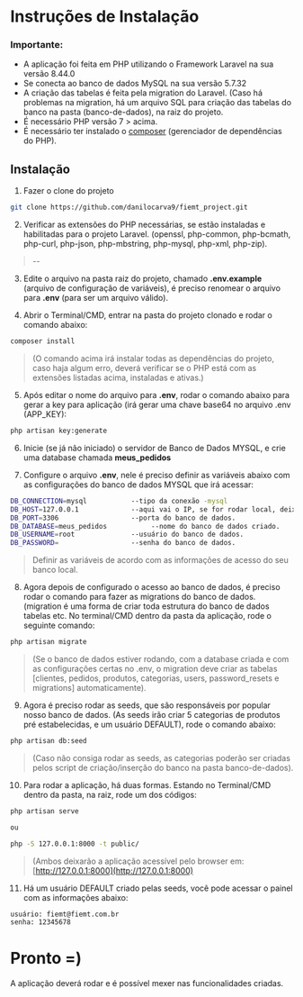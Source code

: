 # Instruções de Instalação 

### Importante:

* A aplicação foi feita em PHP utilizando o Framework Laravel na sua versão 8.44.0
* Se conecta ao banco de dados MySQL na sua versão 5.7.32
* A criação das tabelas é feita pela migration do Laravel. (Caso há problemas na migration, há um arquivo SQL para criação das tabelas do banco na pasta (banco-de-dados), na raiz do projeto.
* É necessário PHP versão 7 > acima.
* É necessário ter instalado o [composer](https://getcomposer.org) (gerenciador de dependências do PHP).

## Instalação

1. Fazer o clone do projeto 

```bash
git clone https://github.com/danilocarva9/fiemt_project.git
```

2. Verificar as extensões do PHP necessárias, se estão instaladas e habilitadas para o projeto Laravel. (openssl, php-common, php-bcmath, php-curl, php-json, php-mbstring, php-mysql, php-xml, php-zip).
> --

3. Edite o arquivo na pasta raiz do projeto, chamado **.env.example** (arquivo de configuração de variáveis), é preciso renomear o arquivo para **.env** (para ser um arquivo válido).


4. Abrir o Terminal/CMD, entrar na pasta do projeto clonado e rodar o comando abaixo: 

```bash
composer install
```
 > (O comando acima irá instalar todas as dependências do projeto, caso haja algum erro, deverá verificar se o PHP está com as extensões listadas acima, instaladas e ativas.)


5. Após editar o nome do arquivo para **.env**, rodar o comando abaixo para gerar a key para aplicação (irá gerar uma chave base64 no arquivo .env (APP_KEY):
```bash
php artisan key:generate
```

6. Inicie (se já não iniciado) o servidor de  Banco de Dados MYSQL, e crie uma database chamada **meus_pedidos**


7. Configure o arquivo **.env**, nele é preciso definir as variáveis abaixo com as configurações do banco de dados MYSQL que irá acessar:

```bash
DB_CONNECTION=mysql           --tipo da conexão -mysql
DB_HOST=127.0.0.1             --aqui vai o IP, se for rodar local, deixar o atual.
DB_PORT=3306                  --porta do banco de dados.
DB_DATABASE=meus_pedidos           --nome do banco de dados criado.
DB_USERNAME=root              --usuário do banco de dados.
DB_PASSWORD=                  --senha do banco de dados.
```
> Definir as variáveis de acordo com as informações de acesso do seu banco local.


8. Agora depois de configurado o acesso ao banco de dados, é preciso rodar o comando para fazer as migrations do banco de dados. (migration é uma forma de criar toda estrutura do banco de dados tabelas etc. No terminal/CMD dentro da pasta da aplicação, rode o seguinte comando:

```bash
php artisan migrate
```
> (Se o banco de dados estiver rodando, com a database criada e com as configurações certas no .env, o migration deve criar as tabelas [clientes, pedidos, produtos, categorias, users, password_resets e migrations] automaticamente).

9. Agora é preciso rodar as seeds, que são responsáveis por popular nosso banco de dados. (As seeds irão criar 5 categorias de produtos pré estabelecidas, e um usuário DEFAULT), rode o comando abaixo:
```bash
php artisan db:seed
```
> (Caso não consiga rodar as seeds, as categorias poderão ser criadas pelos script de criação/inserção do banco na pasta banco-de-dados).


10. Para rodar a aplicação, há duas formas. Estando no Terminal/CMD dentro da pasta, na raiz, rode um dos códigos:

```bash
php artisan serve

ou

php -S 127.0.0.1:8000 -t public/
```
>(Ambos deixarão a aplicação acessível pelo browser em: [http://127.0.0.1:8000](http://127.0.0.1:8000)

11. Há um usuário DEFAULT criado pelas seeds, você pode acessar o painel com as informações abaixo:

```bash
usuário: fiemt@fiemt.com.br
senha: 12345678
```

#  Pronto =)
A aplicação deverá rodar e é possível mexer nas funcionalidades criadas.